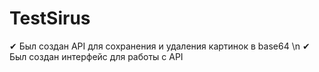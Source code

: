 # TestSirus

 ✔ Был создан API для сохранения и удаления картинок в base64 \n
 ✔ Был создан интерфейс для работы с API 

